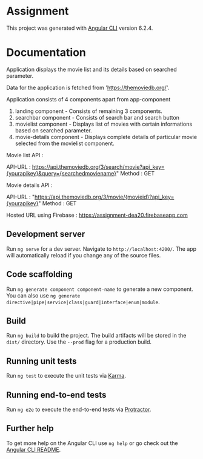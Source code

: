 # Assignment

This project was generated with [Angular CLI](https://github.com/angular/angular-cli) version 6.2.4.

# Documentation
Application displays the movie list and its details based on searched parameter.

Data for the application is fetched from 'https://themoviedb.org/'.

Application consists of 4 components apart from app-component
1. landing component - Consists of remaining 3 components.
2. searchbar component - Consists of search bar and search button
3. movielist component - Displays list of movies with certain informations based on searched parameter.
4. movie-details component - Displays complete details of particular movie selected from the movielist component.

Movie list API : 

API-URL : https://api.themoviedb.org/3/search/movie?api_key={yourapikey}&query={searchedmoviename}"
Method : GET

Movie details API :

API-URL : "https://api.themoviedb.org/3/movie/{movieid}?api_key={yourapikey}"
Method : GET

Hosted URL using Firebase : https://assignment-dea20.firebaseapp.com

## Development server

Run `ng serve` for a dev server. Navigate to `http://localhost:4200/`. The app will automatically reload if you change any of the source files.

## Code scaffolding

Run `ng generate component component-name` to generate a new component. You can also use `ng generate directive|pipe|service|class|guard|interface|enum|module`.

## Build

Run `ng build` to build the project. The build artifacts will be stored in the `dist/` directory. Use the `--prod` flag for a production build.

## Running unit tests

Run `ng test` to execute the unit tests via [Karma](https://karma-runner.github.io).

## Running end-to-end tests

Run `ng e2e` to execute the end-to-end tests via [Protractor](http://www.protractortest.org/).

## Further help

To get more help on the Angular CLI use `ng help` or go check out the [Angular CLI README](https://github.com/angular/angular-cli/blob/master/README.md).
